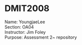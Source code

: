 # DMIT2008

Name: YoungjaeLee\
Section: OA04\
Instructor: Jim Foley\
Purpose: Assessment 2~ repository
